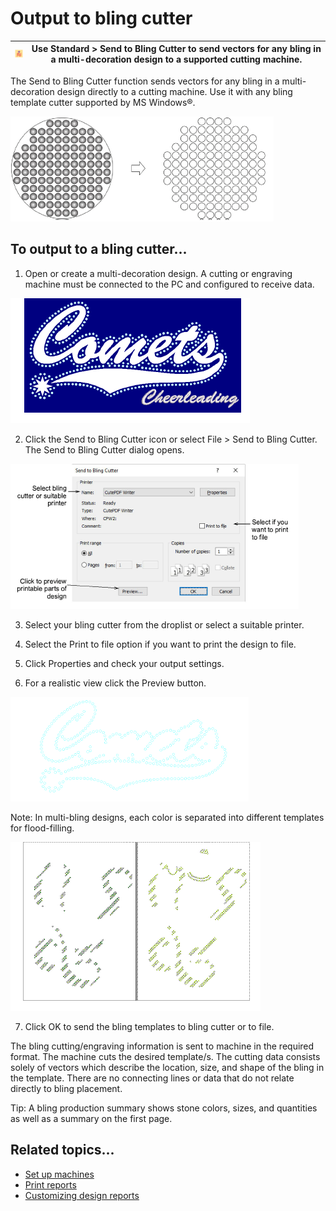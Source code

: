 # Output to bling cutter

| ![SendToBlingCutter.png](assets/SendToBlingCutter.png) | Use Standard > Send to Bling Cutter to send vectors for any bling in a multi-decoration design to a supported cutting machine. |
| ------------------------------------------------------ | ------------------------------------------------------------------------------------------------------------------------------ |

The Send to Bling Cutter function sends vectors for any bling in a multi-decoration design directly to a cutting machine. Use it with any bling template cutter supported by MS Windows®.

![export00051.png](assets/export00051.png)

## To output to a bling cutter...

1. Open or create a multi-decoration design. A cutting or engraving machine must be connected to the PC and configured to receive data.

![Mixed-Decoration-Design.png](assets/Mixed-Decoration-Design.png)

2. Click the Send to Bling Cutter icon or select File > Send to Bling Cutter. The Send to Bling Cutter dialog opens.

![SendToBlingCutter00054.png](assets/SendToBlingCutter00054.png)

3. Select your bling cutter from the droplist or select a suitable printer.

4. Select the Print to file option if you want to print the design to file.

5. Click Properties and check your output settings.

6. For a realistic view click the Preview button.

![SendToBlingCutterPreview.png](assets/SendToBlingCutterPreview.png)

Note: In multi-bling designs, each color is separated into different templates for flood-filling.

![BlingMultiPrintPreview.png](assets/BlingMultiPrintPreview.png)

7. Click OK to send the bling templates to bling cutter or to file.

The bling cutting/engraving information is sent to machine in the required format. The machine cuts the desired template/s. The cutting data consists solely of vectors which describe the location, size, and shape of the bling in the template. There are no connecting lines or data that do not relate directly to bling placement.

Tip: A bling production summary shows stone colors, sizes, and quantities as well as a summary on the first page.

## Related topics...

- [Set up machines](../../Setup/hardware/Set_up_machines1)
- [Print reports](../../Production/reports/Print_reports)
- [Customizing design reports](../../Production/reports/Customizing_design_reports)
